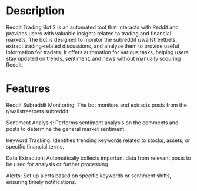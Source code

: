 # Description
Reddit Trading Bot 2 is an automated tool that interacts with Reddit and provides users with valuable insights related to trading and financial markets. The bot is designed to monitor the subreddit r/wallstreetbets, extract trading-related discussions, and analyze them to provide useful information for traders. It offers automation for various tasks, helping users stay updated on trends, sentiment, and news without manually scouring Reddit.

# Features
Reddit Subreddit Monitoring: The bot monitors and extracts posts from the r/wallstreetbets subreddit.

Sentiment Analysis: Performs sentiment analysis on the comments and posts to determine the general market sentiment.

Keyword Tracking: Identifies trending keywords related to stocks, assets, or specific financial terms.

Data Extraction: Automatically collects important data from relevant posts to be used for analysis or further processing.

Alerts: Set up alerts based on specific keywords or sentiment shifts, ensuring timely notifications.

